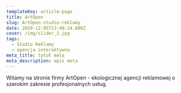 ```yaml
---
templateKey: article-page
title: ArtOpen
slug: ArtOpen-studio-reklamy
date: 2020-12-05T13:49:14.606Z
cover: /img/slider_1.jpg
tags:
  - Studio Reklamy
  - agencja interaktywna
meta_title: tytuł meta
meta_description: opis meta
---
```

Witamy na stronie firmy ArtOpen - ekologicznej agencji reklamowej o szerokim zakresie profesjonalnych usług.